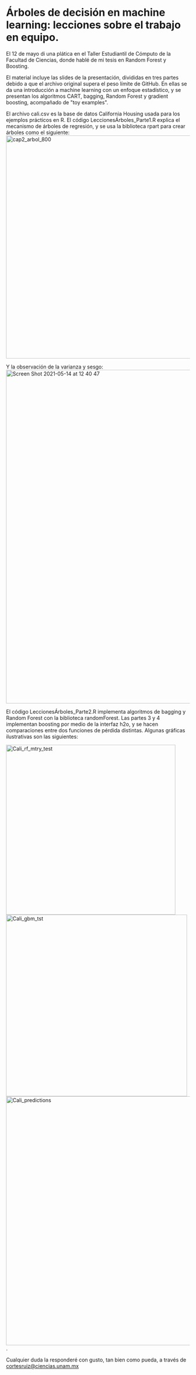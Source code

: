 # Árboles de decisión en machine learning: lecciones sobre el trabajo en equipo.
El 12 de mayo di una plática en el Taller Estudiantil de Cómputo de la Facultad de Ciencias, donde hablé de mi tesis en Random Forest y Boosting.

El material incluye las slides de la presentación, divididas en tres partes debido a que el archivo original supera el peso límite de GitHub. En ellas se da una introducción a machine learning con un enfoque estadístico, y se presentan los algoritmos CART, bagging, Random Forest y gradient boosting, acompañado de "toy examples".

El archivo cali.csv es la base de datos California Housing usada para los ejemplos prácticos en R.
El código LeccionesÁrboles_Parte1.R explica el mecanismo de árboles de regresión, y se usa la biblioteca rpart para crear árboles como el siguiente:
<img width="609" alt="cap2_arbol_800" src="https://user-images.githubusercontent.com/73151688/118307606-8abfc700-b4b0-11eb-81e8-3a5d6336b022.png">

Y la observación de la varianza y sesgo:
<img width="911" alt="Screen Shot 2021-05-14 at 12 40 47" src="https://user-images.githubusercontent.com/73151688/118308504-a4154300-b4b1-11eb-9d97-aa9a9ebd32c9.png">


El código LeccionesÁrboles_Parte2.R implementa algoritmos de bagging y Random Forest con la biblioteca randomForest. Las partes 3 y 4 implementan boosting por medio de la interfaz h2o, y se hacen comparaciones entre dos funciones de pérdida distintas. Algunas gráficas ilustrativas son las siguientes:

<img width="464" alt="Cali_rf_mtry_test" src="https://user-images.githubusercontent.com/73151688/118307910-f1dd7b80-b4b0-11eb-8e29-60a0a2ee9c90.png">
<img width="496" alt="Cali_gbm_tst" src="https://user-images.githubusercontent.com/73151688/118307929-f73ac600-b4b0-11eb-8503-bcd6d96deb8a.png">
<img width="680" alt="Cali_predictions" src="https://user-images.githubusercontent.com/73151688/118308004-0c175980-b4b1-11eb-8d64-de6d489c819d.png">.

Cualquier duda la responderé con gusto, tan bien como pueda, a través de cortesruiz@ciencias.unam.mx
